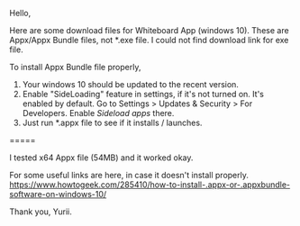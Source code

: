 Hello,

Here are some download files for Whiteboard App (windows 10).
These are Appx/Appx Bundle files, not *.exe file.
I could not find download link for exe file.

To install Appx Bundle file properly,

1. Your windows 10 should be updated to the recent version.
2. Enable "SideLoading" feature in settings, if it's not turned on. It's enabled by default.
   Go to Settings > Updates & Security > For Developers. Enable *Sideload apps* there.
3. Just run *.appx file to see if it installs / launches.

=====

I tested x64 Appx file (54MB) and it worked okay.

For some useful links are here, in case it doesn't install properly.
https://www.howtogeek.com/285410/how-to-install-.appx-or-.appxbundle-software-on-windows-10/

Thank you,
Yurii.
